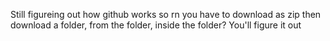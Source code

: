 Still figureing out how github works so rn you have to download as zip then download a folder, from the folder, inside the folder? You'll figure it out
